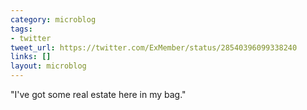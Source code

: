 ```yaml
---
category: microblog
tags:
- twitter
tweet_url: https://twitter.com/ExMember/status/28540396099338240
links: []
layout: microblog
---
```

"I've got some real estate here in my bag."
